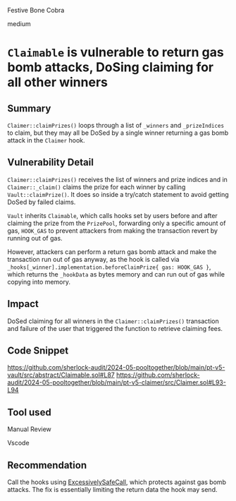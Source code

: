 Festive Bone Cobra

medium

# `Claimable` is vulnerable to return gas bomb attacks, DoSing claiming for all other winners

## Summary

`Claimer::claimPrizes()` loops through a list of `_winners` and `_prizeIndices` to claim, but they may all be DoSed by a single winner returning a gas bomb attack in the `Claimer` hook.

## Vulnerability Detail

`Claimer::claimPrizes()` receives the list of winners and prize indices and in `Claimer::_claim()` claims the prize for each winner by calling `Vault::claimPrize()`. It does so inside a try/catch statement to avoid getting DoSed by failed claims.

`Vault` inherits `Claimable`, which calls hooks set by users before and after claiming the prize from the `PrizePool`, forwarding only a specific amount of gas, `HOOK_GAS` to prevent attackers from making the transaction revert by running out of gas.

However, attackers can perform a return gas bomb attack and make the transaction run out of gas anyway, as the hook is called via `_hooks[_winner].implementation.beforeClaimPrize{ gas: HOOK_GAS }`, which returns the `_hookData` as bytes memory and can run out of gas while copying into memory.

## Impact

DoSed claiming for all winners in the `Claimer::claimPrizes()` transaction and failure of the user that triggered the function to retrieve claiming fees.

## Code Snippet

https://github.com/sherlock-audit/2024-05-pooltogether/blob/main/pt-v5-vault/src/abstract/Claimable.sol#L87
https://github.com/sherlock-audit/2024-05-pooltogether/blob/main/pt-v5-claimer/src/Claimer.sol#L93-L94

## Tool used

Manual Review

Vscode

## Recommendation

Call the hooks using [ExcessivelySafeCall](https://github.com/nomad-xyz/ExcessivelySafeCall), which protects against gas bomb attacks. The fix is essentially limiting the return data the hook may send.